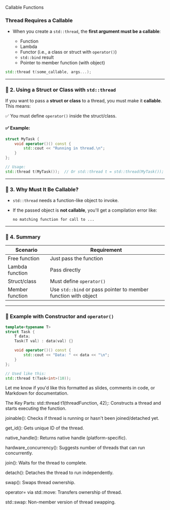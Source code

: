 Callable Functions

### Thread Requires a Callable

* When you create a `std::thread`, the **first argument must be a callable**:

  * Function
  * Lambda
  * Functor (i.e., a class or struct with `operator()`)
  * `std::bind` result
  * Pointer to member function (with object)

```cpp
std::thread t(some_callable, args...);
```

---

### 🔹 2. Using a Struct or Class with `std::thread`

If you want to pass a **struct or class** to a thread, you must make it **callable**. This means:

✅ You must define `operator()` inside the struct/class.

#### ✅ Example:

```cpp
struct MyTask {
    void operator()() const {
        std::cout << "Running in thread.\n";
    }
};

// Usage:
std::thread t(MyTask());  // Or std::thread t = std::thread(MyTask());
```

---

### 🔹 3. Why Must It Be Callable?

* `std::thread` needs a function-like object to invoke.
* If the passed object is **not callable**, you'll get a compilation error like:

  ```
  no matching function for call to ...
  ```

---

### 🔹 4. Summary

| Scenario        | Requirement                                                    |
| --------------- | -------------------------------------------------------------- |
| Free function   | Just pass the function                                         |
| Lambda function | Pass directly                                                  |
| Struct/class    | Must define `operator()`                                       |
| Member function | Use `std::bind` or pass pointer to member function with object |

---

### 🔸 Example with Constructor and `operator()`

```cpp
template<typename T>
struct Task {
    T data;
    Task(T val) : data(val) {}

    void operator()() const {
        std::cout << "Data: " << data << "\n";
    }
};

// Used like this:
std::thread t(Task<int>(10));
```

Let me know if you'd like this formatted as slides, comments in code, or Markdown for documentation.


The Key Parts:
std::thread t1(threadFunction, 42);: Constructs a thread and starts executing the function.

joinable(): Checks if thread is running or hasn't been joined/detached yet.

get_id(): Gets unique ID of the thread.

native_handle(): Returns native handle (platform-specific).

hardware_concurrency(): Suggests number of threads that can run concurrently.

join(): Waits for the thread to complete.

detach(): Detaches the thread to run independently.

swap(): Swaps thread ownership.

operator= via std::move: Transfers ownership of thread.

std::swap: Non-member version of thread swapping.